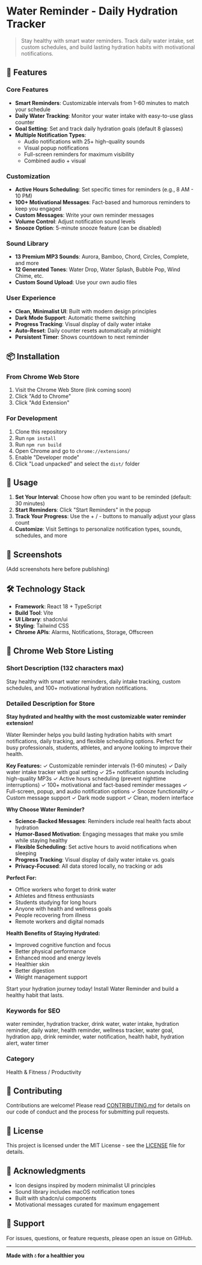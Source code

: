 # Water Reminder - Daily Hydration Tracker

> Stay healthy with smart water reminders. Track daily water intake, set custom schedules, and build lasting hydration habits with motivational notifications.

## 🌊 Features

### Core Features
- **Smart Reminders**: Customizable intervals from 1-60 minutes to match your schedule
- **Daily Water Tracking**: Monitor your water intake with easy-to-use glass counter
- **Goal Setting**: Set and track daily hydration goals (default 8 glasses)
- **Multiple Notification Types**: 
  - Audio notifications with 25+ high-quality sounds
  - Visual popup notifications
  - Full-screen reminders for maximum visibility
  - Combined audio + visual

### Customization
- **Active Hours Scheduling**: Set specific times for reminders (e.g., 8 AM - 10 PM)
- **100+ Motivational Messages**: Fact-based and humorous reminders to keep you engaged
- **Custom Messages**: Write your own reminder messages
- **Volume Control**: Adjust notification sound levels
- **Snooze Option**: 5-minute snooze feature (can be disabled)

### Sound Library
- **13 Premium MP3 Sounds**: Aurora, Bamboo, Chord, Circles, Complete, and more
- **12 Generated Tones**: Water Drop, Water Splash, Bubble Pop, Wind Chime, etc.
- **Custom Sound Upload**: Use your own audio files

### User Experience
- **Clean, Minimalist UI**: Built with modern design principles
- **Dark Mode Support**: Automatic theme switching
- **Progress Tracking**: Visual display of daily water intake
- **Auto-Reset**: Daily counter resets automatically at midnight
- **Persistent Timer**: Shows countdown to next reminder

## 📦 Installation

### From Chrome Web Store
1. Visit the Chrome Web Store (link coming soon)
2. Click "Add to Chrome"
3. Click "Add Extension"

### For Development
1. Clone this repository
2. Run `npm install`
3. Run `npm run build`
4. Open Chrome and go to `chrome://extensions/`
5. Enable "Developer mode"
6. Click "Load unpacked" and select the `dist/` folder

## 🚀 Usage

1. **Set Your Interval**: Choose how often you want to be reminded (default: 30 minutes)
2. **Start Reminders**: Click "Start Reminders" in the popup
3. **Track Your Progress**: Use the + / - buttons to manually adjust your glass count
4. **Customize**: Visit Settings to personalize notification types, sounds, schedules, and more

## 🎨 Screenshots

(Add screenshots here before publishing)

## 🛠️ Technology Stack

- **Framework**: React 18 + TypeScript
- **Build Tool**: Vite
- **UI Library**: shadcn/ui
- **Styling**: Tailwind CSS
- **Chrome APIs**: Alarms, Notifications, Storage, Offscreen

## 📝 Chrome Web Store Listing

### Short Description (132 characters max)
Stay healthy with smart water reminders, daily intake tracking, custom schedules, and 100+ motivational hydration notifications.

### Detailed Description for Store
**Stay hydrated and healthy with the most customizable water reminder extension!**

Water Reminder helps you build lasting hydration habits with smart notifications, daily tracking, and flexible scheduling options. Perfect for busy professionals, students, athletes, and anyone looking to improve their health.

**Key Features:**
✓ Customizable reminder intervals (1-60 minutes)
✓ Daily water intake tracker with goal setting
✓ 25+ notification sounds including high-quality MP3s
✓ Active hours scheduling (prevent nighttime interruptions)
✓ 100+ motivational and fact-based reminder messages
✓ Full-screen, popup, and audio notification options
✓ Snooze functionality
✓ Custom message support
✓ Dark mode support
✓ Clean, modern interface

**Why Choose Water Reminder?**
- **Science-Backed Messages**: Reminders include real health facts about hydration
- **Humor-Based Motivation**: Engaging messages that make you smile while staying healthy
- **Flexible Scheduling**: Set active hours to avoid notifications when sleeping
- **Progress Tracking**: Visual display of daily water intake vs. goals
- **Privacy-Focused**: All data stored locally, no tracking or ads

**Perfect For:**
- Office workers who forget to drink water
- Athletes and fitness enthusiasts
- Students studying for long hours
- Anyone with health and wellness goals
- People recovering from illness
- Remote workers and digital nomads

**Health Benefits of Staying Hydrated:**
- Improved cognitive function and focus
- Better physical performance
- Enhanced mood and energy levels
- Healthier skin
- Better digestion
- Weight management support

Start your hydration journey today! Install Water Reminder and build a healthy habit that lasts.

### Keywords for SEO
water reminder, hydration tracker, drink water, water intake, hydration reminder, daily water, health reminder, wellness tracker, water goal, hydration app, drink reminder, water notification, health habit, hydration alert, water timer

### Category
Health & Fitness / Productivity

## 🤝 Contributing

Contributions are welcome! Please read [CONTRIBUTING.md](CONTRIBUTING.md) for details on our code of conduct and the process for submitting pull requests.

## 📄 License

This project is licensed under the MIT License - see the [LICENSE](LICENSE) file for details.

## 🙏 Acknowledgments

- Icon designs inspired by modern minimalist UI principles
- Sound library includes macOS notification tones
- Built with shadcn/ui components
- Motivational messages curated for maximum engagement

## 📧 Support

For issues, questions, or feature requests, please open an issue on GitHub.

---

**Made with 💧 for a healthier you**
